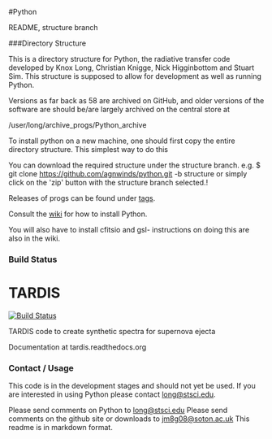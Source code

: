 #Python

README, structure branch

###Directory Structure

This is a directory structure for Python, the radiative transfer code
developed by Knox Long, Christian Knigge, Nick Higginbottom and Stuart Sim.  This
structure is supposed to allow for development as well as running Python.

Versions as far back as 58 are archived on GitHub, and older versions of the software are should be/are largely archived 
on the central store at

/user/long/archive_progs/Python_archive

To install python on a new machine, one should first copy the entire
directory structure.  This simplest way to do this 

You can download the required structure under the structure branch. e.g.
$ git clone https://github.com/agnwinds/python.git -b structure
or simply click on the 'zip' button with the structure branch selected.!

Releases of progs can be found under [tags](https://github.com/agnwinds/python/tags "Wiki").

Consult the [wiki](https://github.com/agnwinds/python/wiki/_pages "Wiki") for how to install Python.

You will also have to install cfitsio and gsl- instructions on doing this are also in the wiki.

### Build Status

TARDIS
======

[![Build Status](https://travis-ci.org/jhmatthews/python.png?branch=structure)](https://travis-ci.org/jhmatthews/python)

TARDIS code to create synthetic spectra for supernova ejecta

Documentation at tardis.readthedocs.org


### Contact / Usage

This code is in the development stages and should not yet be used. If you are interested in using Python please contact long@stsci.edu.

Please send comments on Python to long@stsci.edu
Please send comments on the github site or downloads to jm8g08@soton.ac.uk
This readme is in markdown format.

